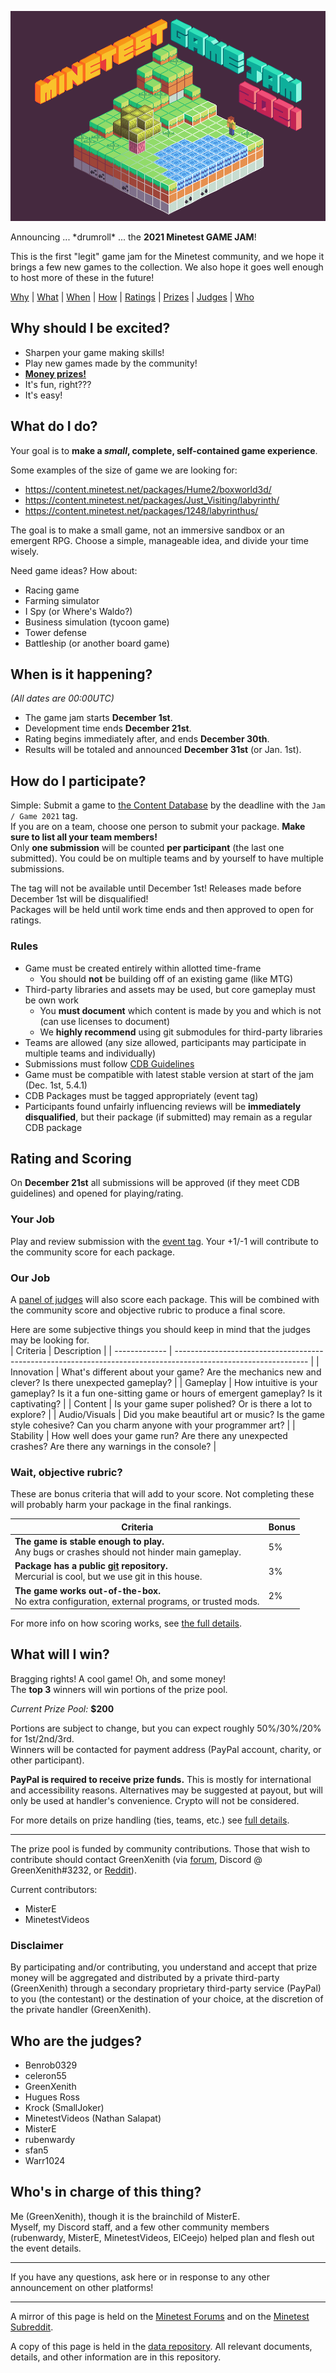 ![banner](banner.png)

Announcing ... \*drumroll\* ... the **2021 Minetest GAME JAM**!  

This is the first "legit" game jam for the Minetest community, and we hope it brings a few new games to the collection. We also hope it goes well enough to host more of these in the future!  

[Why](#why-should-i-be-excited) | [What](#what-do-i-do) | [When](#when-is-it-happening) | [How](#how-do-i-participate) | [Ratings](#rating-and-scoring) | [Prizes](#what-will-i-win) | [Judges](#who-are-the-judges) | [Who](#whos-in-charge-of-this-thing)

## Why should I be excited?
* Sharpen your game making skills!
* Play new games made by the community!
* **[Money prizes!](#what-will-i-win)**
* It's fun, right???
* It's easy!

## What do I do?
Your goal is to **make a _small_, complete, self-contained game experience**.  

Some examples of the size of game we are looking for:
* https://content.minetest.net/packages/Hume2/boxworld3d/
* https://content.minetest.net/packages/Just_Visiting/labyrinth/
* https://content.minetest.net/packages/1248/labyrinthus/

The goal is to make a small game, not an immersive sandbox or an emergent RPG. Choose a simple, manageable idea, and divide your time wisely.  

Need game ideas? How about:
* Racing game
* Farming simulator
* I Spy (or Where's Waldo?)
* Business simulation (tycoon game)
* Tower defense
* Battleship (or another board game)

## When is it happening?
_(All dates are 00:00UTC)_  
* The game jam starts **December 1st**.  
* Development time ends **December 21st**.
* Rating begins immediately after, and ends **December 30th**.
* Results will be totaled and announced **December 31st** (or Jan. 1st).

## How do I participate?
Simple: Submit a game to [the Content Database](https://content.minetest.net/) by the deadline with the `Jam / Game 2021` tag.  
If you are on a team, choose one person to submit your package. **Make sure to list all your team members!**  
Only **one submission** will be counted **per participant** (the last one submitted). You could be on multiple teams and by yourself to have multiple submissions.  

The tag will not be available until December 1st! Releases made before December 1st will be disqualified!  
Packages will be held until work time ends and then approved to open for ratings.  

### Rules
* Game must be created entirely within allotted time-frame
  * You should **not** be building off of an existing game (like MTG)
* Third-party libraries and assets may be used, but core gameplay must be own work
  * You **must document** which content is made by you and which is not (can use licenses to document)
  * We **highly recommend** using git submodules for third-party libraries
* Teams are allowed (any size allowed, participants may participate in multiple teams and individually)
* Submissions must follow [CDB Guidelines](https://content.minetest.net/policy_and_guidance/)
* Game must be compatible with latest stable version at start of the jam (Dec. 1st, 5.4.1)
* CDB Packages must be tagged appropriately (event tag)
* Participants found unfairly influencing reviews will be **immediately disqualified**, but their package (if submitted) may remain as a regular CDB package

## Rating and Scoring
On **December 21st** all submissions will be approved (if they meet CDB guidelines) and opened for playing/rating.  

### Your Job
Play and review submission with the [event tag](#). Your +1/-1 will contribute to the community score for each package.  

### Our Job
A [panel of judges](#who-are-the-judges) will also score each package. This will be combined with the community score and objective rubric to produce a final score.  

Here are some subjective things you should keep in mind that the judges may be looking for.  
| Criteria      | Description                                                                                                     |
| ------------- | --------------------------------------------------------------------------------------------------------------- |
| Innovation    | What's different about your game? Are the mechanics new and clever? Is there unexpected gameplay?               |
| Gameplay      | How intuitive is your gameplay? Is it a fun one-sitting game or hours of emergent gameplay? Is it captivating?  |
| Content       | Is your game super polished? Or is there a lot to explore?                                                      |
| Audio/Visuals | Did you make beautiful art or music? Is the game style cohesive? Can you charm anyone with your programmer art? |
| Stability     | How well does your game run? Are there any unexpected crashes? Are there any warnings in the console?           |

### Wait, objective rubric?
These are bonus criteria that will add to your score. Not completing these will probably harm your package in the final rankings.    

| Criteria                                                                                                             | Bonus |
| -------------------------------------------------------------------------------------------------------------------- | ----- |
| **The game is stable enough to play.**              <br> Any bugs or crashes should not hinder main gameplay.        | 5%    |
| **Package has a public <ins>git</ins> repository.** <br> Mercurial is cool, but we use git in this house.            | 3%    |
| **The game works out-of-the-box.**                  <br> No extra configuration, external programs, or trusted mods. | 2%    |

For more info on how scoring works, see [the full details](PLANNING.md#scoring).  

## What will I win?
Bragging rights! A cool game! Oh, and some money!  
The **top 3** winners will win portions of the prize pool.  

_Current Prize Pool:_ **$200**

Portions are subject to change, but you can expect roughly 50%/30%/20% for 1st/2nd/3rd.  
Winners will be contacted for payment address (PayPal account, charity, or other participant).  

**PayPal is required to receive prize funds.** This is mostly for international and accessibility reasons. Alternatives may be suggested at payout, but will only be used at handler's convenience. Crypto will not be considered.  

For more details on prize handling (ties, teams, etc.) see [full details](PLANNING.md#prizes).  

* * *

The prize pool is funded by community contributions. Those that wish to contribute should contact GreenXenith (via [forum](https://forum.minetest.net/ucp.php?i=pm&mode=compose&u=18711), Discord @ GreenXenith#3232, or [Reddit](https://www.reddit.com/message/compose/?to=GreenXenith)).  

Current contributors:  
* MisterE
* MinetestVideos

### Disclaimer
By participating and/or contributing, you understand and accept that prize money will be aggregated and distributed by a private third-party (GreenXenith) through a secondary proprietary third-party service (PayPal) to you (the contestant) or the destination of your choice, at the discretion of the private handler (GreenXenith). 

## Who are the judges?
* Benrob0329
* celeron55
* GreenXenith
* Hugues Ross
* Krock (SmallJoker)
* MinetestVideos (Nathan Salapat)
* MisterE
* rubenwardy
* sfan5
* Warr1024

## Who's in charge of this thing?
Me (GreenXenith), though it is the brainchild of MisterE.  
Myself, my Discord staff, and a few other community members (rubenwardy, MisterE, MinetestVideos, ElCeejo) helped plan and flesh out the event details.  

* * *

If you have any questions, ask here or in response to any other announcement on other platforms!  

* * *

A mirror of this page is held on the [Minetest Forums](https://forum.minetest.net/viewtopic.php?f=3&t=27512) and on the [Minetest Subreddit](https://www.reddit.com/r/Minetest/comments/qzvd3o).  

A copy of this page is held in the [data repository](https://github.com/GreenXenith/minetestgamejam). All relevant documents, details, and other information are in this repository.  
